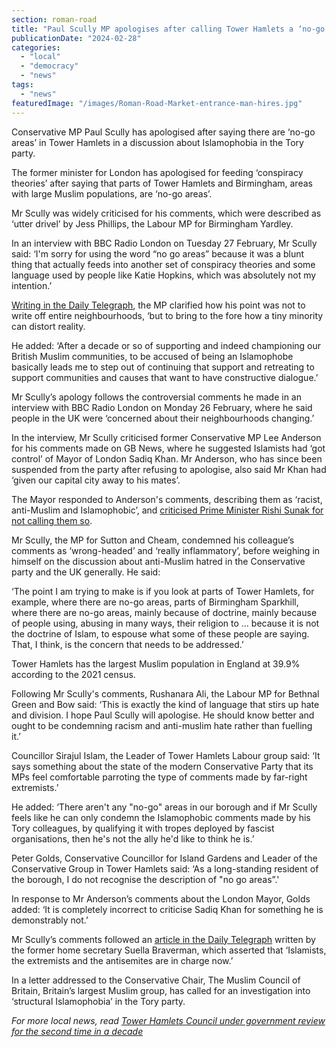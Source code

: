 ```yaml
---
section: roman-road
title: "Paul Scully MP apologises after calling Tower Hamlets a ‘no-go’ area"
publicationDate: "2024-02-28"
categories: 
  - "local"
  - "democracy"
  - "news"
tags: 
  - "news"
featuredImage: "/images/Roman-Road-Market-entrance-man-hires.jpg"
---
```


Conservative MP Paul Scully has apologised after saying there are ‘no-go areas’ in Tower Hamlets in a discussion about Islamophobia in the Tory party. 

The former minister for London has apologised for feeding ‘conspiracy theories’ after saying that parts of Tower Hamlets and Birmingham, areas with large Muslim populations, are ‘no-go areas’.

Mr Scully was widely criticised for his comments, which were described as ‘utter drivel’ by Jess Phillips, the Labour MP for Birmingham Yardley.

In an interview with BBC Radio London on Tuesday 27 February, Mr Scully said: ‘I'm sorry for using the word “no go areas” because it was a blunt thing that actually feeds into another set of conspiracy theories and some language used by people like Katie Hopkins, which was absolutely not my intention.’

[Writing in the Daily Telegraph](https://www.telegraph.co.uk/news/2024/02/27/lee-anderson-political-attack-sadiq-khan-crossed-line/), the MP clarified how his point was not to write off entire neighbourhoods, ‘but to bring to the fore how a tiny minority can distort reality.

He added: ‘After a decade or so of supporting and indeed championing our British Muslim communities, to be accused of being an Islamophobe basically leads me to step out of continuing that support and retreating to support communities and causes that want to have constructive dialogue.’

Mr Scully’s apology follows the controversial comments he made in an interview with BBC Radio London on Monday 26 February, where he said people in the UK were ‘concerned about their neighbourhoods changing.’

In the interview, Mr Scully criticised former Conservative MP Lee Anderson for his comments made on GB News, where he suggested Islamists had ‘got control’ of Mayor of London Sadiq Khan. Mr Anderson, who has since been suspended from the party after refusing to apologise, also said Mr Khan had ‘given our capital city away to his mates’.

The Mayor responded to Anderson's comments, describing them as ‘racist, anti-Muslim and Islamophobic’, and [criticised Prime Minister Rishi Sunak for not calling them so](https://www.standard.co.uk/news/politics/lee-anderson-sadiq-khan-prime-minister-labour-baroness-warsi-b1141337.html). 

Mr Scully, the MP for Sutton and Cheam, condemned his colleague’s comments as ‘wrong-headed’ and ‘really inflammatory’, before weighing in himself on the discussion about anti-Muslim hatred in the Conservative party and the UK generally. He said:

‘The point I am trying to make is if you look at parts of Tower Hamlets, for example, where there are no-go areas, parts of Birmingham Sparkhill, where there are no-go areas, mainly because of doctrine, mainly because of people using, abusing in many ways, their religion to … because it is not the doctrine of Islam, to espouse what some of these people are saying. That, I think, is the concern that needs to be addressed.’

Tower Hamlets has the largest Muslim population in England at 39.9% according to the 2021 census.

Following Mr Scully's comments, Rushanara Ali, the Labour MP for Bethnal Green and Bow said: ‘This is exactly the kind of language that stirs up hate and division. I hope Paul Scully will apologise. He should know better and ought to be condemning racism and anti-muslim hate rather than fuelling it.’ 

Councillor Sirajul Islam, the Leader of Tower Hamlets Labour group said: ‘It says something about the state of the modern Conservative Party that its MPs feel comfortable parroting the type of comments made by far-right extremists.’

He added: ‘There aren't any "no-go" areas in our borough and if Mr Scully feels like he can only condemn the Islamophobic comments made by his Tory colleagues, by qualifying it with tropes deployed by fascist organisations, then he's not the ally he'd like to think he is.’

Peter Golds, Conservative Councillor for Island Gardens and Leader of the Conservative Group in Tower Hamlets said: ‘As a long-standing resident of the borough, I do not recognise the description of "no go areas”.'

In response to Mr Anderson’s comments about the London Mayor, Golds added: ‘It is completely incorrect to criticise Sadiq Khan for something he is demonstrably not.’

Mr Scully’s comments followed an [article in the Daily Telegraph](https://www.telegraph.co.uk/news/2024/02/22/islamists-are-bullying-britain-into-submission/) written by the former home secretary Suella Braverman, which asserted that ‘Islamists, the extremists and the antisemites are in charge now.’

In a letter addressed to the Conservative Chair, The Muslim Council of Britain, Britain’s largest Muslim group, has called for an investigation into ‘structural Islamophobia’ in the Tory party.

_For more local news, read_ [_Tower Hamlets Council under government review for the second time in a decade_](https://romanroadlondon.com/tower-hamlets-council-best-value-review-inspection-lutfur-rahman/)

